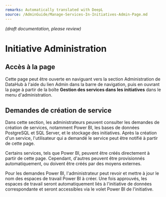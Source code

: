 ```yaml
---
remarks: Automatically translated with DeepL
source: /AdminGuide/Manage-Services-In-Initiatives-Admin-Page.md
---
```


_(draft documentation, please review)_

# Initiative Administration

## Accès à la page

Cette page peut être ouverte en naviguant vers la section Administration de DataHub à l'aide du lien Admin dans la barre de navigation, puis en ouvrant la page à partir de la boîte **Gestion des services dans les initiatives** dans le menu d'administration.

## Demandes de création de service

Dans cette section, les administrateurs peuvent consulter les demandes de création de services, notamment Power BI, les bases de données PostgreSQL et SQL Server, et le stockage des initiatives. Après la création d'un service, l'utilisateur qui a demandé le service peut être notifié à partir de cette page.

Certains services, tels que Power BI, peuvent être créés directement à partir de cette page. Cependant, d'autres peuvent être provisionnés automatiquement, ou doivent être créés par des moyens externes.

Pour les demandes Power BI, l'administrateur peut revoir et mettre à jour le nom des espaces de travail Power BI à créer. Une fois approuvés, les espaces de travail seront automatiquement liés à l'initiative de données correspondante et seront accessibles via le volet Power BI de l'initiative.
